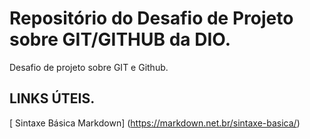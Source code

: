# Repositório do Desafio de Projeto sobre GIT/GITHUB da DIO.
Desafio de projeto sobre GIT e Github.

## LINKS ÚTEIS.
[ Sintaxe Básica Markdown] (https://markdown.net.br/sintaxe-basica/)
